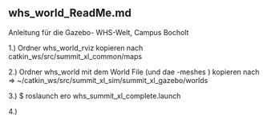 whs_world_ReadMe.md
------------------------------------
Anleitung für die Gazebo- WHS-Welt, Campus Bocholt 


1.) Ordner  whs_world_rviz  kopieren nach  catkin_ws/src/summit_xl_common/maps  

2.) Ordner whs_world mit dem World File (und dae -meshes ) kopieren nach => ~/catkin_ws/src/summit_xl_sim/summit_xl_gazebo/worlds

3.) $ roslaunch ero whs_summit_xl_complete.launch 


4.)
